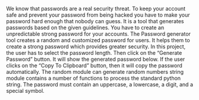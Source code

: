 We know that passwords are a real security threat.
To keep your account safe and prevent your password from being hacked you have to make your password hard enough that nobody can guess.
It is a tool that generates passwords based on the given guidelines.
You have to create an unpredictable strong password for your accounts.
The Password generator tool creates a random and customized password for users.
It helps them to create a strong password which provides greater security.
In this project, the user has to select the password length.
Then click on the “Generate Password” button. It will show the generated password below.
If the user clicks on the “Copy To Clipboard” button, then it will copy the password automatically.
The random module can generate random numbers
string module contains a number of functions to process the standard python string.
The password must contain an uppercase, a lowercase, a digit, and a special symbol.
